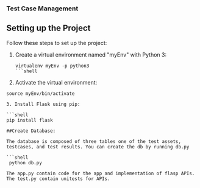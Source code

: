 ### Test Case Management

## Setting up the Project

Follow these steps to set up the project:

1. Create a virtual environment named "myEnv" with Python 3:

   ```shell
   virtualenv myEnv -p python3
   ```shell

2. Activate the virtual environment:

  ```shell
 source myEnv/bin/activate

3. Install Flask using pip:

 ```shell
  pip install flask

##Create Database:

The database is composed of three tables one of the test assets, testcases, and test results. You can create the db by running db.py

 ```shell
   python db.py

The app.py contain code for the app and implementation of flasp APIs. The test.py contain unitests for APIs.

